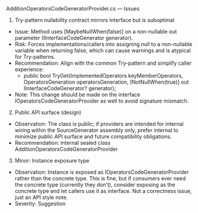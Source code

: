 AdditionOperatorsCodeGeneratorProvider.cs — Issues

1) Try-pattern nullability contract mirrors interface but is suboptimal
- Issue: Method uses [MaybeNullWhen(false)] on a non-nullable out parameter (IInterfaceCodeGenerator generator).
- Risk: Forces implementations/callers into assigning null to a non-nullable variable when returning false, which can cause warnings and is atypical for Try-patterns.
- Recommendation: Align with the common Try-pattern and simplify caller experience:
  - public bool TryGet(ImplementedOperators keyMemberOperators, OperatorsGeneration operatorsGeneration, [NotNullWhen(true)] out IInterfaceCodeGenerator? generator);
- Note: This change should be made on the interface IOperatorsCodeGeneratorProvider as well to avoid signature mismatch.

2) Public API surface (design)
- Observation: The class is public; if providers are intended for internal wiring within the SourceGenerator assembly only, prefer internal to minimize public API surface and future compatibility obligations.
- Recommendation: internal sealed class AdditionOperatorsCodeGeneratorProvider

3) Minor: Instance exposure type
- Observation: Instance is exposed as IOperatorsCodeGeneratorProvider rather than the concrete type. This is fine, but if consumers ever need the concrete type (currently they don’t), consider exposing as the concrete type and let callers use it as interface. Not a correctness issue, just an API style note.
- Severity: Suggestion
